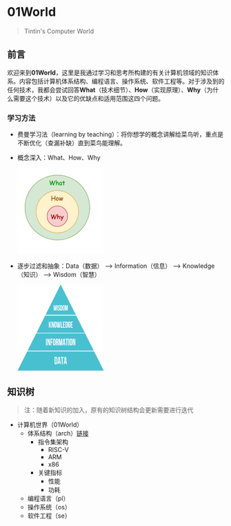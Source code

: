 # 01World

> Tintin's Computer World

## 前言

欢迎来到**01World**，这里是我通过学习和思考所构建的有关计算机领域的知识体系。内容包括计算机体系结构、编程语言、操作系统、软件工程等。对于涉及到的任何技术，我都会尝试回答**What**（技术细节）、**How**（实现原理）、**Why**（为什么需要这个技术）以及它的优缺点和适用范围这四个问题。

### 学习方法

- 费曼学习法（learning by teaching）：将你想学的概念讲解给菜鸟听，重点是不断优化（查漏补缺）直到菜鸟能理解。
- 概念深入：What、How、Why
  
  <img width="200" height="200" src="./assets/what-how-why.png" />
- 逐步过滤和抽象：Data（数据） --> Information（信息） --> Knowledge（知识） --> Wisdom（智慧）
  
  <img width="200" height="200" src="./assets/wisdom-knowledge-information-data.png" />

## 知识树

> 注：随着新知识的加入，原有的知识树结构会更新需要进行迭代

- 计算机世界（01World）
  - 体系结构（arch）[链接](./arch/index.md)
    - 指令集架构
      - RISC-V
      - ARM
      - x86
    - 关键指标
      - 性能
      - 功耗
  - 编程语言（pl）
  - 操作系统（os）
  - 软件工程（se）

